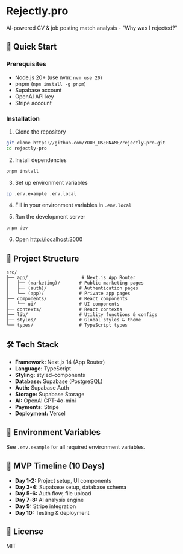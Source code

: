 # Rejectly.pro

AI-powered CV & job posting match analysis - "Why was I rejected?"

## 🚀 Quick Start

### Prerequisites

- Node.js 20+ (use nvm: `nvm use 20`)
- pnpm (`npm install -g pnpm`)
- Supabase account
- OpenAI API key
- Stripe account

### Installation

1. Clone the repository
```bash
git clone https://github.com/YOUR_USERNAME/rejectly-pro.git
cd rejectly-pro
```

2. Install dependencies
```bash
pnpm install
```

3. Set up environment variables
```bash
cp .env.example .env.local
```

4. Fill in your environment variables in `.env.local`

5. Run the development server
```bash
pnpm dev
```

6. Open [http://localhost:3000](http://localhost:3000)

## 📁 Project Structure
```
src/
├── app/                    # Next.js App Router
│   ├── (marketing)/       # Public marketing pages
│   ├── (auth)/            # Authentication pages
│   └── (app)/             # Private app pages
├── components/            # React components
│   └── ui/                # UI components
├── contexts/              # React contexts
├── lib/                   # Utility functions & configs
├── styles/                # Global styles & theme
└── types/                 # TypeScript types
```

## 🛠️ Tech Stack

- **Framework:** Next.js 14 (App Router)
- **Language:** TypeScript
- **Styling:** styled-components
- **Database:** Supabase (PostgreSQL)
- **Auth:** Supabase Auth
- **Storage:** Supabase Storage
- **AI:** OpenAI GPT-4o-mini
- **Payments:** Stripe
- **Deployment:** Vercel

## 📝 Environment Variables

See `.env.example` for all required environment variables.

## 🎯 MVP Timeline (10 Days)

- **Day 1-2:** Project setup, UI components
- **Day 3-4:** Supabase setup, database schema
- **Day 5-6:** Auth flow, file upload
- **Day 7-8:** AI analysis engine
- **Day 9:** Stripe integration
- **Day 10:** Testing & deployment

## 📄 License

MIT
